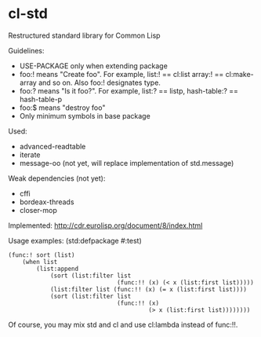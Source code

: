 cl-std
======

Restructured standard library for Common Lisp

Guidelines:
- USE-PACKAGE only when extending package
- foo:! means "Create foo". For example, list:! == cl:list array:! == cl:make-array and so on. Also foo:! designates type.
- foo:? means "Is it foo?". For example, list:? == listp, hash-table:? == hash-table-p
- foo:$ means "destroy foo"
- Only minimum symbols in base package

Used:
- advanced-readtable
- iterate
- message-oo (not yet, will replace implementation of std.message)

Weak dependencies (not yet):
- cffi
- bordeax-threads
- closer-mop

Implemented:
http://cdr.eurolisp.org/document/8/index.html

Usage examples:
    (std:defpackage #:test)

    (func:! sort (list)
        (when list
            (list:append
                (sort (list:filter list 
                                   (func:!! (x) (< x (list:first list)))))
                (list:filter list (func:!! (x) (= x (list:first list))))
                (sort (list:filter list 
                                   (func:!! (x) 
                                            (> x (list:first list))))))))

Of course, you may mix std and cl and use cl:lambda instead of func:!!.
    
